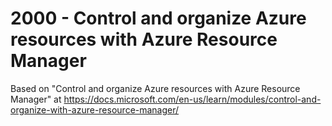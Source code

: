 # 2000 - Control and organize Azure resources with Azure Resource Manager

Based on "Control and organize Azure resources with Azure Resource Manager" at https://docs.microsoft.com/en-us/learn/modules/control-and-organize-with-azure-resource-manager/
